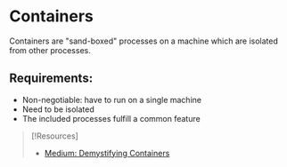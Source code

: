 
# Containers
Containers are "sand-boxed" processes on a machine which are isolated from other processes.
## Requirements:
- Non-negotiable: have to run on a single machine
- Need to be isolated
- The included processes fulfill a common feature

> [!Resources]
>  - [Medium: Demystifying Containers](https://medium.com/@saschagrunert/demystifying-containers-part-i-kernel-space-2c53d6979504)
